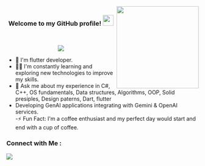 <img width="215" align="right" src="https://c.tenor.com/_DOBjnGspYAAAAAM/code-coding.gif">

<h3 align="center">
  Welcome to my GitHub profile!
  <img src="https://media.giphy.com/media/hvRJCLFzcasrR4ia7z/giphy.gif" width="28">
</h3><br>

<!-- Typing SVG by DenverCoder1 - https://github.com/DenverCoder1/readme-typing-svg -->
<p align="center">
  <a href="https://github.com/DenverCoder1/readme-typing-svg"><img src="https://readme-typing-svg.herokuapp.com/?lines=Flutter%20%20%20developer;Always%20learning%20new%20things&font=Fira%20Code&center=true&width=440&height=45&color=f75c7e&vCenter=true&size=22"></a>
</p> 

- 🏢 I'm flutter developer.
- 👨‍💻 I'm constantly learning and exploring new technologies to improve my skills.
- 💬 Ask me about my experience in C#, C++, OS fundamentals, Data structures, Algorithms, OOP, Solid presiples, Design paterns, Dart, flutter 
- Developing GenAI applications integrating with Gemini & OpenAI services.<br>
-⚡ Fun Fact: I'm a coffee enthusiast and my perfect day would start and end with a cup of coffee.


### Connect with Me :

<a href="https://www.linkedin.com/in/mahmoud-ashraf-16622b229?utm_source=share&utm_campaign=share_via&utm_content=profile&utm_medium=android_app" target="_blank"><img src="https://img.shields.io/badge/-Mahmoud%20Ashraf-0077B5?style=for-the-badge&logo=Linkedin&logoColor=white"/> </a>



